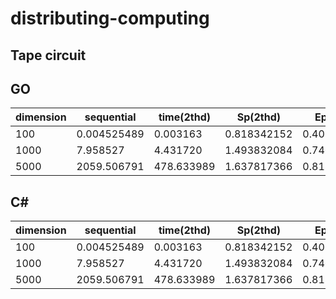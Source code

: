 # distributing-computing


## Tape circuit

## GO
|dimension|sequential |time(2thd) |Sp(2thd)   |Ep(2thd)   |time(4thd) |Sp(4thd)   |Ep(4thd)   |
|---------|-----------|-----------|-----------|-----------|-----------|-----------|-----------|
|100      |0.004525489|0.003163   |0.818342152|0.409171076|0.002619   |0.610124918|0.152531229|
|1000     |7.958527   |4.431720   |1.493832084|0.746916042|7.196851   |0.928549565|0.232137391|
|5000     |2059.506791|478.633989 |1.637817366|0.818908683|501.116598 |1.564336648|0.391084162|


## C#
|dimension|sequential |time(2thd) |Sp(2thd)   |Ep(2thd)   |time(4thd) |Sp(4thd)   |Ep(4thd)   |
|---------|-----------|-----------|-----------|-----------|-----------|-----------|-----------|
|100      |0.004525489|0.003163   |0.818342152|0.409171076|0.002619   |0.610124918|0.152531229|
|1000     |7.958527   |4.431720   |1.493832084|0.746916042|7.196851   |0.928549565|0.232137391|
|5000     |2059.506791|478.633989 |1.637817366|0.818908683|501.116598 |1.564336648|0.391084162|



